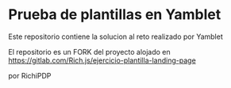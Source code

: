 # Prueba de plantillas en Yamblet

Este repositorio contiene la solucion al reto realizado por Yamblet

El repositorio es un FORK del proyecto alojado en 
https://gitlab.com/Rich.js/ejercicio-plantilla-landing-page

por RichiPDP
